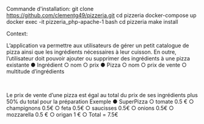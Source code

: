 Commande d'installation:
git clone https://github.com/clementg49/pizzeria.git
cd pizzeria
docker-compose up
docker exec -it pizzeria_php-apache-1 bash
cd pizzeria
make install




Context:

L’application va permettre aux utilisateurs de gérer un petit catalogue de pizza ainsi que les
ingrédients nécessaires à leur cuisson. En outre, l’utilisateur doit pouvoir ajouter ou
supprimer des ingrédients à une pizza existante
● Ingrédient
○ nom
○ prix
● Pizza
○ nom
○ prix de vente
○ multitude d’ingrédients

 

Le prix de vente d’une pizza est égal au total du prix de ses ingrédients plus 50% du total
pour la préparation
Exemple
● SuperPizza
○ tomate 0.5 €
○ champignons 0.5€
○ feta 0.5€
○ saucisses 0.5€
○ onions 0.5€
○ mozzarella 0.5 €
○ origan 1 €
○ Total = 7.5€
